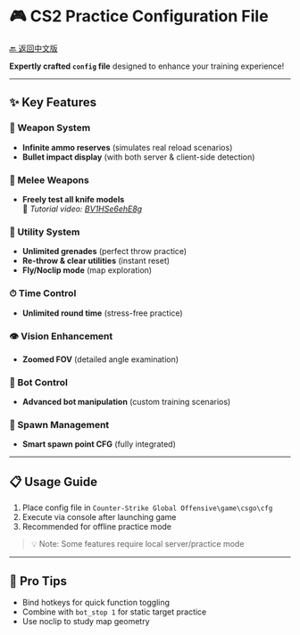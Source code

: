 # 🎮 CS2 Practice Configuration File

[🔙 返回中文版](README.md)

**Expertly crafted `config` file** designed to enhance your training experience!  

---

## ✨ Key Features

### 🔫 Weapon System
- **Infinite ammo reserves** (simulates real reload scenarios)
- **Bullet impact display** (with both server & client-side detection)

### 🔪 Melee Weapons
- **Freely test all knife models**  
  📌 *Tutorial video: [BV1HSe6ehE8g](https://www.bilibili.com/video/BV1HSe6ehE8g)*

### 🧨 Utility System
- **Unlimited grenades** (perfect throw practice)
- **Re-throw & clear utilities** (instant reset)
- **Fly/Noclip mode** (map exploration)

### ⏱ Time Control
- **Unlimited round time** (stress-free practice)

### 👁 Vision Enhancement
- **Zoomed FOV** (detailed angle examination)

### 🤖 Bot Control
- **Advanced bot manipulation** (custom training scenarios)

### 🏁 Spawn Management
- **Smart spawn point CFG** (fully integrated)

---

## 📋 Usage Guide
1. Place config file in `Counter-Strike Global Offensive\game\csgo\cfg`
2. Execute via console after launching game
3. Recommended for offline practice mode

> 💡 Note: Some features require local server/practice mode

---

## 🌟 Pro Tips
- Bind hotkeys for quick function toggling
- Combine with `bot_stop 1` for static target practice
- Use noclip to study map geometry


